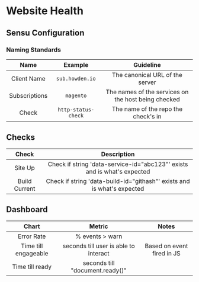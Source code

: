# Website Health

## Sensu Configuration 
### Naming Standards
| Name          | Example                    | Guideline                                           |
|:-------------:|:--------------------------:|:---------------------------------------------------:|
| Client Name   |  ```sub.howden.io```       | The canonical URL of the server                     |
| Subscriptions | ```magento```              | The names of the services on the host being checked |
| Check         | ```http-status-check```    | The name of the repo the check's in                 |

## Checks
| Check         | Description                                                              |
|:-------------:|:------------------------------------------------------------------------:|
| Site Up       | Check if string 'data-service-id="abc123"' exists and is what's expected |
| Build Current | Check if string 'data-build-id="githash"' exists and is what's expected  |  

## Dashboard
| Chart                | Metric                                | Notes                      |
|:--------------------:|:-------------------------------------:|:--------------------------:|
| Error Rate           | % events > warn                       |                            |
| Time till engageable | seconds till user is able to interact | Based on event fired in JS |
| Time till ready      | seconds till "document.ready()"       |                            | 
